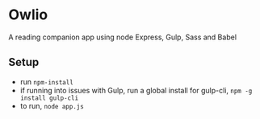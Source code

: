 # Owlio
A reading companion app using node Express, Gulp, Sass and Babel

## Setup
* run ```npm-install```
* if running into issues with Gulp, run a global install for gulp-cli, ```npm -g install gulp-cli``` 
* to run, ```node app.js```